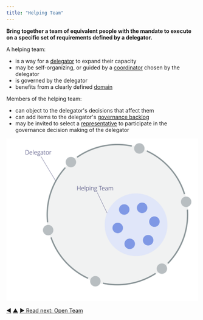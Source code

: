 ```yaml
---
title: "Helping Team"
---
```



**Bring together a team of equivalent people with the mandate to execute on a specific set of requirements defined by a delegator.**

A helping team:

-   is a way for a <a href="#" class="tooltip" title="Delegator: An individual or group delegating responsibility for a domain to other(s).">delegator</a> to expand their capacity
-   may be self-organizing, or guided by a [coordinator](coordinator.html) chosen by the delegator
-   is governed by the delegator
-   benefits from a clearly defined <a href="#" class="tooltip" title="Domain: A distinct area of influence, activity and decision making within an organization.">domain</a>

Members of the helping team:

-   can object to the delegator's decisions that affect them
-   can add items to the delegator's <a href="#" class="tooltip" title="Governance Backlog: A visible, prioritized list of items (drivers) that are related to governing a domain and require attention.">governance backlog</a>
-   may be invited to select a [representative](representative.html) to participate in the governance decision making of the delegator

![Helping Team](img/structural-patterns/helping-team.png)


<div class="bottom-nav">
<a href="representative.html" title="Back to: Representative">◀</a> <a href="building-organizations.html" title="Up: Building Organizations">▲</a> <a href="open-team.html" title="Read next: Open Team">▶ Read next: Open Team</a>
</div>


<script type="text/javascript">
Mousetrap.bind('g n', function() {
    window.location.href = 'open-team.html';
    return false;
});
</script>


